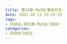 ```yaml
---
title: 第14章_MySQL事务日志
date: 2022-10-11 23:33:55
tags:
- 尚硅谷-宋红康-MySQL(高级)
categories: 
- 视频学习笔记
---
```

